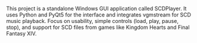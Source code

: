 <!-- Use this file to provide workspace-specific custom instructions to Copilot. For more details, visit https://code.visualstudio.com/docs/copilot/copilot-customization#_use-a-githubcopilotinstructionsmd-file -->

This project is a standalone Windows GUI application called SCDPlayer. It uses Python and PyQt5 for the interface and integrates vgmstream for SCD music playback. Focus on usability, simple controls (load, play, pause, stop), and support for SCD files from games like Kingdom Hearts and Final Fantasy XIV.
